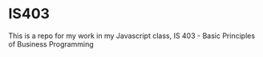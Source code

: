 # IS403

This is a repo for my work in my Javascript class, IS 403 - Basic Principles of Business Programming
